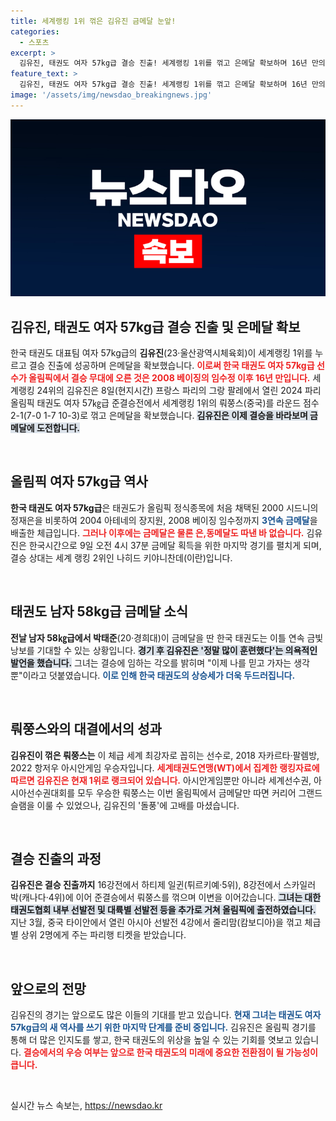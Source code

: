```yaml
---
title: 세계랭킹 1위 꺾은 김유진 금메달 눈앞!
categories:
  - 스포츠
excerpt: >
  김유진, 태권도 여자 57kg급 결승 진출! 세계랭킹 1위를 꺾고 은메달 확보하며 16년 만의 올림픽 결승 무대에 올라. 이제 금메달 도전까지!
feature_text: >
  김유진, 태권도 여자 57kg급 결승 진출! 세계랭킹 1위를 꺾고 은메달 확보하며 16년 만의 올림픽 결승 무대에 올라. 이제 금메달 도전까지!
image: '/assets/img/newsdao_breakingnews.jpg'
---
```


<p><img src="/assets/img/newsdao_breakingnews.jpg" alt="firstkoreanews 속보" /></p>

<h2 data-ke-size="size26">김유진, 태권도 여자 57kg급 결승 진출 및 은메달 확보</h2>

<p data-ke-size="size16">한국 태권도 대표팀 여자 57kg급의 <b>김유진</b>(23·울산광역시체육회)이 세계랭킹 1위를 누르고 결승 진출에 성공하며 은메달을 확보했습니다. <b><span style="color: #ee2323;">이로써 한국 태권도 여자 57kg급 선수가 올림픽에서 결승 무대에 오른 것은 2008 베이징의 임수정 이후 16년 만입니다.</span></b> 세계랭킹 24위의 김유진은 8일(현지시간) 프랑스 파리의 그랑 팔레에서 열린 2024 파리 올림픽 태권도 여자 57㎏급 준결승전에서 세계랭킹 1위의 뤄쭝스(중국)를 라운드 점수 2-1(7-0 1-7 10-3)로 꺾고 은메달을 확보했습니다. <b><span style="background-color: #21538527;">김유진은 이제 결승을 바라보며 금메달에 도전합니다.</span></b></p>

<p data-ke-size="size16">&nbsp;</p>

<h2 data-ke-size="size26">올림픽 여자 57kg급 역사</h2>

<p data-ke-size="size16"><b>한국 태권도 여자 57kg급</b>은 태권도가 올림픽 정식종목에 처음 채택된 2000 시드니의 정재은을 비롯하여 2004 아테네의 장지원, 2008 베이징 임수정까지 <b><span style="color: #1a5490;">3연속 금메달</span></b>을 배출한 체급입니다. <b><span style="color: #ee2323;">그러나 이후에는 금메달은 물론 은,동메달도 따낸 바 없습니다.</span></b> 김유진은 한국시간으로 9일 오전 4시 37분 금메달 획득을 위한 마지막 경기를 펼치게 되며, 결승 상대는 세계 랭킹 2위인 나히드 키야니찬데(이란)입니다.</p>

<p data-ke-size="size16">&nbsp;</p>

<h2 data-ke-size="size26">태권도 남자 58kg급 금메달 소식</h2>

<p data-ke-size="size16"><b>전날 남자 58㎏급에서 박태준</b>(20·경희대)이 금메달을 딴 한국 태권도는 이틀 연속 금빛 낭보를 기대할 수 있는 상황입니다. <b><span style="background-color: #21538527;">경기 후 김유진은 '정말 많이 훈련했다'는 의욕적인 발언을 했습니다.</span></b> 그녀는 결승에 임하는 각오를 밝히며 "이제 나를 믿고 가자는 생각뿐"이라고 덧붙였습니다. <b><span style="color: #1a5490;">이로 인해 한국 태권도의 상승세가 더욱 두드러집니다.</span></b></p>

<p data-ke-size="size16">&nbsp;</p>

<h2 data-ke-size="size26">뤄쭝스와의 대결에서의 성과</h2>

<p data-ke-size="size16"><b>김유진이 꺾은 뤄쭝스는</b> 이 체급 세계 최강자로 꼽히는 선수로, 2018 자카르타·팔렘방, 2022 항저우 아시안게임 우승자입니다. <b><span style="color: #ee2323;">세계태권도연맹(WT)에서 집계한 랭킹자료에 따르면 김유진은 현재 1위로 랭크되어 있습니다.</span></b> 아시안게임뿐만 아니라 세계선수권, 아시아선수권대회를 모두 우승한 뤄쭝스는 이번 올림픽에서 금메달만 따면 커리어 그랜드슬램을 이룰 수 있었으나, 김유진의 '돌풍'에 고배를 마셨습니다.</p>

<p data-ke-size="size16">&nbsp;</p>

<h2 data-ke-size="size26">결승 진출의 과정</h2>

<p data-ke-size="size16"><b>김유진은 결승 진출까지</b> 16강전에서 하티제 일귄(튀르키예·5위), 8강전에서 스카일러 박(캐나다·4위)에 이어 준결승에서 뤄쭝스를 꺾으며 이변을 이어갔습니다. <b><span style="background-color: #21538527;">그녀는 대한태권도협회 내부 선발전 및 대륙별 선발전 등을 추가로 거쳐 올림픽에 출전하였습니다.</span></b> 지난 3월, 중국 타이안에서 열린 아시아 선발전 4강에서 줄리맘(캄보디아)을 꺾고 체급별 상위 2명에게 주는 파리행 티켓을 받았습니다.</p>

<p data-ke-size="size16">&nbsp;</p>

<h2 data-ke-size="size26">앞으로의 전망</h2>

<p data-ke-size="size16">김유진의 경기는 앞으로도 많은 이들의 기대를 받고 있습니다. <b><span style="color: #1a5490;">현재 그녀는 태권도 여자 57kg급의 새 역사를 쓰기 위한 마지막 단계를 준비 중입니다.</span></b> 김유진은 올림픽 경기를 통해 더 많은 인지도를 쌓고, 한국 태권도의 위상을 높일 수 있는 기회를 엿보고 있습니다. <b><span style="color: #ee2323;">결승에서의 우승 여부는 앞으로 한국 태권도의 미래에 중요한 전환점이 될 가능성이 큽니다.</span></b> </p>

<p data-ke-size="size16">&nbsp;</p>
실시간 뉴스 속보는, <a href="https://newsdao.kr" rel="dofollow">https://newsdao.kr</a>


